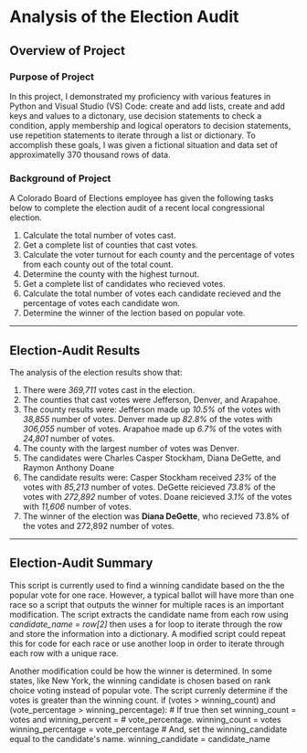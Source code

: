 # Analysis of the Election Audit

## Overview of Project
### Purpose of Project
In this project, I demonstrated my proficiency with various features in Python and Visual Studio (VS) Code: create and add lists, create and add keys and values to a dictonary, use decision statements to check a condition, apply membership and logical operators to decision statements, use repetition statements to iterate through a list or dictionary. To accomplish these goals, I was given a fictional situation and data set of approximatelly 370 thousand rows of data. 
### Background of Project
A Colorado Board of Elections employee has given the following tasks below to complete the election audit of a recent local congressional election. 

1. Calculate the total number of votes cast. 
2. Get a complete list of counties that cast votes.
3. Calculate the voter turnout for each county and the percentage of votes from each county out of the total count. 
4. Determine the county with the highest turnout. 
5. Get a complete list of candidates who recieved votes.
6. Calculate the total number of votes each candidate recieved and the percentage of votes each candidate won.
7. Determine the winner of the lection based on popular vote. 
---
## Election-Audit Results 
The analysis of the election results show that: 
1. There were *369,711* votes cast in the election.
2. The counties that cast votes were Jefferson, Denver, and Arapahoe. 
3. The county results were: Jefferson made up *10.5%* of the votes with *38,855* number of votes. Denver made up *82.8%* of the votes with *306,055* number of votes. 
Arapahoe made up *6.7%* of the votes with *24,801* number of votes. 
4. The county with the largest number of votes was Denver. 
5. The candidates were Charles Casper Stockham, Diana DeGette, and Raymon Anthony Doane
6. The candidate results were: Casper Stockham received *23%* of the votes with *85,213* number of votes. DeGette reicieved *73.8%* of the votes with *272,892* number of votes. Doane reicieved *3.1%* of the votes with *11,606* number of votes. 
7. The winner of the election was **Diana DeGette**, who recieved 73.8% of the votes and 272,892 number of votes. 

---
## Election-Audit Summary 
This script is currently used to find a winning candidate based on the the popular vote for one race. However, a typical ballot will have more than one race so a script that outputs the winner for multiple races is an important modification. The script extracts the candidate name from each row using *candidate_name = row[2]* then uses a for loop to iterate through the row and store the information into a dictionary. A modified script could repeat this for code for each race or use another loop in order to iterate through each row with a unique race.  

Another modification could be how the winner is determined. In some states, like New York, the winning candidate is chosen based on rank choice voting instead of popular vote. The script currenly determine if the votes is greater than the winning count.
    if (votes > winning_count) and (vote_percentage > winning_percentage):
         # If true then set winning_count = votes and winning_percent =
         # vote_percentage.
         winning_count = votes
         winning_percentage = vote_percentage
         # And, set the winning_candidate equal to the candidate's name.
         winning_candidate = candidate_name

